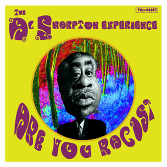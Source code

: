 ![image](https://raw.githubusercontent.com/RandyMcMillan/AreYouRacist/master/PNGs/AreYouRacist2.png)